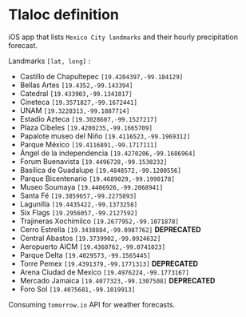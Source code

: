 #  Tlaloc definition

iOS app that lists `Mexico City landmarks` and their hourly precipitation forecast.

Landmarks `[lat, long]` :
- Castillo de Chapultepec `[19.4204397,-99.184129]`
- Bellas Artes `[19.4352,-99.143394]`
- Catedral `[19.433903,-99.1341017]`
- Cineteca `[19.3571827,-99.1672441]`
- UNAM `[19.3228313,-99.1887714]`
- Estadio Azteca `[19.3028607,-99.1527217]`
- Plaza Cibeles `[19.4200235,-99.1665709]`
- Papalote museo del Niño `[19.4116523,-99.1969312]`
- Parque México `[19.4116891,-99.1717111]`
- Ángel de la independencia `[19.4270206,-99.1686964]`
- Forum Buenavista `[19.4496728,-99.1538232]`
- Basilica de Guadalupe `[19.4848572,-99.1200556]`
- Parque Bicentenario `[19.4689029,-99.1990178]`
- Museo Soumaya `[19.4406926,-99.2068941]`
- Santa Fé `[19.3859657,-99.2275893]`
- Lagunilla `[19.4435422,-99.1373258]`
- Six Flags `[19.2956057,-99.2127592]`
- Trajineras Xochimilco `[19.2677952,-99.1071878]`
- Cerro Estrella `[19.3438884,-99.0987762]` **DEPRECATED**
- Central Abastos `[19.3739902,-99.0924632]`
- Aeropuerto AICM `[19.4360762,-99.0741023]`
- Parque Delta `[19.4029573,-99.1565445]`
- Torre Pemex `[19.4391379,-99.1771313]` **DEPRECATED**
- Arena Ciudad de Mexico `[19.4976224,-99.1773167]`
- Mercado Jamaica `[19.4077323,-99.1307508]` **DEPRECATED**
- Foro Sol `[19.4075681,-99.1019913]`

Consuming `tomorrow.io` API for weather forecasts.
